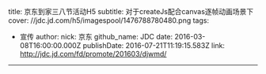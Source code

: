 title: 京东到家三八节活动H5
subtitle: 对于createJs配合canvas逐帧动画场景下
cover: //jdc.jd.com/h5/imagespool/1476788780480.png
tags:
  - 宣传
author:
  nick: 京东
  github_name: JDC
date: 2016-03-08T16:00:00.000Z
publishDate: 2016-07-21T11:19:15.583Z
link: http://jdc.jd.com/fd/promote/201603/djwmd/
---